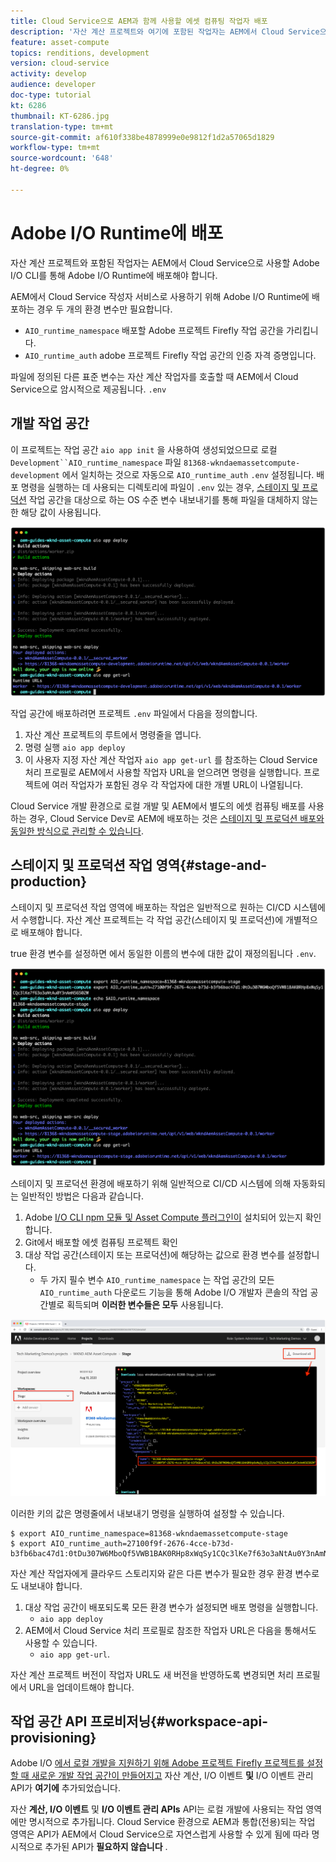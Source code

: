 ```yaml
---
title: Cloud Service으로 AEM과 함께 사용할 에셋 컴퓨팅 작업자 배포
description: '자산 계산 프로젝트와 여기에 포함된 작업자는 AEM에서 Cloud Service으로 사용하려면 Adobe I/O Runtime에 배포되어야 합니다. '
feature: asset-compute
topics: renditions, development
version: cloud-service
activity: develop
audience: developer
doc-type: tutorial
kt: 6286
thumbnail: KT-6286.jpg
translation-type: tm+mt
source-git-commit: af610f338be4878999e0e9812f1d2a57065d1829
workflow-type: tm+mt
source-wordcount: '648'
ht-degree: 0%

---
```



# Adobe I/O Runtime에 배포

자산 계산 프로젝트와 포함된 작업자는 AEM에서 Cloud Service으로 사용할 Adobe I/O CLI를 통해 Adobe I/O Runtime에 배포해야 합니다.

AEM에서 Cloud Service 작성자 서비스로 사용하기 위해 Adobe I/O Runtime에 배포하는 경우 두 개의 환경 변수만 필요합니다.

+ `AIO_runtime_namespace` 배포할 Adobe 프로젝트 Firefly 작업 공간을 가리킵니다.
+ `AIO_runtime_auth` adobe 프로젝트 Firefly 작업 공간의 인증 자격 증명입니다.

파일에 정의된 다른 표준 변수는 자산 계산 작업자를 호출할 때 AEM에서 Cloud Service으로 암시적으로 제공됩니다. `.env`

## 개발 작업 공간

이 프로젝트는 작업 공간 `aio app init` 을 사용하여 생성되었으므로 로컬 `Development``AIO_runtime_namespace` 파일 `81368-wkndaemassetcompute-development` 에서 일치하는 것으로 자동으로 `AIO_runtime_auth` `.env` 설정됩니다.  배포 명령을 실행하는 데 사용되는 디렉토리에 파일이 `.env` 있는 경우, [스테이지 및 프로덕션](#stage-and-production) 작업 공간을 대상으로 하는 OS 수준 변수 내보내기를 통해 파일을 대체하지 않는 한 해당 값이 사용됩니다.

![.env 변수를 사용하여 앱 배포](./assets/runtime/development__aio.png)

작업 공간에 배포하려면 프로젝트 `.env` 파일에서 다음을 정의합니다.

1. 자산 계산 프로젝트의 루트에서 명령줄을 엽니다.
1. 명령 실행 `aio app deploy`
1. 이 사용자 지정 자산 계산 작업자 `aio app get-url` 를 참조하는 Cloud Service 처리 프로필로 AEM에서 사용할 작업자 URL을 얻으려면 명령을 실행합니다. 프로젝트에 여러 작업자가 포함된 경우 각 작업자에 대한 개별 URL이 나열됩니다.

Cloud Service 개발 환경으로 로컬 개발 및 AEM에서 별도의 에셋 컴퓨팅 배포를 사용하는 경우, Cloud Service Dev로 AEM에 배포하는 것은 [스테이지 및 프로덕션 배포와 동일한 방식으로 관리할 수 있습니다](#stage-and-production).

## 스테이지 및 프로덕션 작업 영역{#stage-and-production}

스테이지 및 프로덕션 작업 영역에 배포하는 작업은 일반적으로 원하는 CI/CD 시스템에서 수행합니다. 자산 계산 프로젝트는 각 작업 공간(스테이지 및 프로덕션)에 개별적으로 배포해야 합니다.

true 환경 변수를 설정하면 에서 동일한 이름의 변수에 대한 값이 재정의됩니다 `.env`.

![내보내기 변수를 사용하여 앱 배포](./assets/runtime/stage__export-and-aio.png)

스테이지 및 프로덕션 환경에 배포하기 위해 일반적으로 CI/CD 시스템에 의해 자동화되는 일반적인 방법은 다음과 같습니다.

1. Adobe [I/O CLI npm 모듈 및 Asset Compute 플러그인이](../set-up/development-environment.md#aio) 설치되어 있는지 확인합니다.
1. Git에서 배포할 에셋 컴퓨팅 프로젝트 확인
1. 대상 작업 공간(스테이지 또는 프로덕션)에 해당하는 값으로 환경 변수를 설정합니다.
   + 두 가지 필수 변수 `AIO_runtime_namespace` 는 작업 공간의 모든 `AIO_runtime_auth` 다운로드 기능을 통해 Adobe I/O 개발자 콘솔의 작업 공간별로 획득되며 __이러한 변수들은 모두__ 사용됩니다.

![Adobe 개발자 콘솔 - AIO 런타임 네임스페이스 및 인증](./assets/runtime/stage-auth-namespace.png)

이러한 키의 값은 명령줄에서 내보내기 명령을 실행하여 설정할 수 있습니다.

```
$ export AIO_runtime_namespace=81368-wkndaemassetcompute-stage
$ export AIO_runtime_auth=27100f9f-2676-4cce-b73d-b3fb6bac47d1:0tDu307W6MboQf5VWB1BAK0RHp8xWqSy1CQc3lKe7f63o3aNtAu0Y3nAmN56502W
```

자산 계산 작업자에게 클라우드 스토리지와 같은 다른 변수가 필요한 경우 환경 변수로도 내보내야 합니다.

1. 대상 작업 공간이 배포되도록 모든 환경 변수가 설정되면 배포 명령을 실행합니다.
   + `aio app deploy`
1. AEM에서 Cloud Service 처리 프로필로 참조한 작업자 URL은 다음을 통해서도 사용할 수 있습니다.
   + `aio app get-url`.

자산 계산 프로젝트 버전이 작업자 URL도 새 버전을 반영하도록 변경되면 처리 프로필에서 URL을 업데이트해야 합니다.

## 작업 공간 API 프로비저닝{#workspace-api-provisioning}

Adobe I/O [에서 로컬 개발을 지원하기 위해 Adobe 프로젝트 Firefly 프로젝트를 설정할 때 새로운 개발 작업 공간이 만들어지고](../set-up/firefly.md) 자산 계산, I/O 이벤트 __및__ I/O 이벤트 관리 API가 __여기에__ 추가되었습니다.

자산 __계산, I/O 이벤트__ 및 __I/O 이벤트 관리 APIs__ API는 로컬 개발에 사용되는 작업 영역에만 명시적으로 추가됩니다. Cloud Service 환경으로 AEM과 통합(전용)되는 작업 영역은 API가 AEM에서 Cloud Service으로 자연스럽게 사용할 수 있게 됨에 따라 명시적으로 추가된 API가 __필요하지 않습니다__ .

